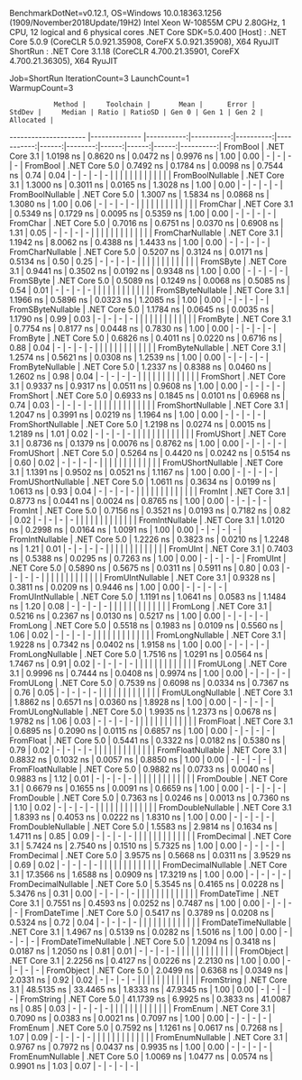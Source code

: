 
BenchmarkDotNet=v0.12.1, OS=Windows 10.0.18363.1256 (1909/November2018Update/19H2)
Intel Xeon W-10855M CPU 2.80GHz, 1 CPU, 12 logical and 6 physical cores
.NET Core SDK=5.0.400
  [Host]   : .NET Core 5.0.9 (CoreCLR 5.0.921.35908, CoreFX 5.0.921.35908), X64 RyuJIT
  ShortRun : .NET Core 3.1.18 (CoreCLR 4.700.21.35901, CoreFX 4.700.21.36305), X64 RyuJIT

Job=ShortRun  IterationCount=3  LaunchCount=1  
WarmupCount=3  

               Method |     Toolchain |       Mean |      Error |    StdDev |     Median | Ratio | RatioSD | Gen 0 | Gen 1 | Gen 2 | Allocated |
--------------------- |-------------- |-----------:|-----------:|----------:|-----------:|------:|--------:|------:|------:|------:|----------:|
             FromBool | .NET Core 3.1 |  1.0198 ns |  0.8620 ns | 0.0472 ns |  0.9976 ns |  1.00 |    0.00 |     - |     - |     - |         - |
             FromBool | .NET Core 5.0 |  0.7492 ns |  0.1784 ns | 0.0098 ns |  0.7544 ns |  0.74 |    0.04 |     - |     - |     - |         - |
                      |               |            |            |           |            |       |         |       |       |       |           |
     FromBoolNullable | .NET Core 3.1 |  1.3000 ns |  0.3011 ns | 0.0165 ns |  1.3028 ns |  1.00 |    0.00 |     - |     - |     - |         - |
     FromBoolNullable | .NET Core 5.0 |  1.3007 ns |  1.5834 ns | 0.0868 ns |  1.3080 ns |  1.00 |    0.06 |     - |     - |     - |         - |
                      |               |            |            |           |            |       |         |       |       |       |           |
             FromChar | .NET Core 3.1 |  0.5349 ns |  0.1729 ns | 0.0095 ns |  0.5359 ns |  1.00 |    0.00 |     - |     - |     - |         - |
             FromChar | .NET Core 5.0 |  0.7016 ns |  0.6751 ns | 0.0370 ns |  0.6908 ns |  1.31 |    0.05 |     - |     - |     - |         - |
                      |               |            |            |           |            |       |         |       |       |       |           |
     FromCharNullable | .NET Core 3.1 |  1.1942 ns |  8.0062 ns | 0.4388 ns |  1.4433 ns |  1.00 |    0.00 |     - |     - |     - |         - |
     FromCharNullable | .NET Core 5.0 |  0.5207 ns |  0.3124 ns | 0.0171 ns |  0.5134 ns |  0.50 |    0.25 |     - |     - |     - |         - |
                      |               |            |            |           |            |       |         |       |       |       |           |
            FromSByte | .NET Core 3.1 |  0.9441 ns |  0.3502 ns | 0.0192 ns |  0.9348 ns |  1.00 |    0.00 |     - |     - |     - |         - |
            FromSByte | .NET Core 5.0 |  0.5089 ns |  0.1249 ns | 0.0068 ns |  0.5085 ns |  0.54 |    0.01 |     - |     - |     - |         - |
                      |               |            |            |           |            |       |         |       |       |       |           |
    FromSByteNullable | .NET Core 3.1 |  1.1966 ns |  0.5896 ns | 0.0323 ns |  1.2085 ns |  1.00 |    0.00 |     - |     - |     - |         - |
    FromSByteNullable | .NET Core 5.0 |  1.1784 ns |  0.0645 ns | 0.0035 ns |  1.1790 ns |  0.99 |    0.03 |     - |     - |     - |         - |
                      |               |            |            |           |            |       |         |       |       |       |           |
             FromByte | .NET Core 3.1 |  0.7754 ns |  0.8177 ns | 0.0448 ns |  0.7830 ns |  1.00 |    0.00 |     - |     - |     - |         - |
             FromByte | .NET Core 5.0 |  0.6826 ns |  0.4011 ns | 0.0220 ns |  0.6716 ns |  0.88 |    0.04 |     - |     - |     - |         - |
                      |               |            |            |           |            |       |         |       |       |       |           |
     FromByteNullable | .NET Core 3.1 |  1.2574 ns |  0.5621 ns | 0.0308 ns |  1.2539 ns |  1.00 |    0.00 |     - |     - |     - |         - |
     FromByteNullable | .NET Core 5.0 |  1.2337 ns |  0.8388 ns | 0.0460 ns |  1.2602 ns |  0.98 |    0.04 |     - |     - |     - |         - |
                      |               |            |            |           |            |       |         |       |       |       |           |
            FromShort | .NET Core 3.1 |  0.9337 ns |  0.9317 ns | 0.0511 ns |  0.9608 ns |  1.00 |    0.00 |     - |     - |     - |         - |
            FromShort | .NET Core 5.0 |  0.6933 ns |  0.1845 ns | 0.0101 ns |  0.6968 ns |  0.74 |    0.03 |     - |     - |     - |         - |
                      |               |            |            |           |            |       |         |       |       |       |           |
    FromShortNullable | .NET Core 3.1 |  1.2047 ns |  0.3991 ns | 0.0219 ns |  1.1964 ns |  1.00 |    0.00 |     - |     - |     - |         - |
    FromShortNullable | .NET Core 5.0 |  1.2198 ns |  0.0274 ns | 0.0015 ns |  1.2189 ns |  1.01 |    0.02 |     - |     - |     - |         - |
                      |               |            |            |           |            |       |         |       |       |       |           |
           FromUShort | .NET Core 3.1 |  0.8736 ns |  0.1379 ns | 0.0076 ns |  0.8762 ns |  1.00 |    0.00 |     - |     - |     - |         - |
           FromUShort | .NET Core 5.0 |  0.5264 ns |  0.4420 ns | 0.0242 ns |  0.5154 ns |  0.60 |    0.02 |     - |     - |     - |         - |
                      |               |            |            |           |            |       |         |       |       |       |           |
   FromUShortNullable | .NET Core 3.1 |  1.1391 ns |  0.9502 ns | 0.0521 ns |  1.1167 ns |  1.00 |    0.00 |     - |     - |     - |         - |
   FromUShortNullable | .NET Core 5.0 |  1.0611 ns |  0.3634 ns | 0.0199 ns |  1.0613 ns |  0.93 |    0.04 |     - |     - |     - |         - |
                      |               |            |            |           |            |       |         |       |       |       |           |
              FromInt | .NET Core 3.1 |  0.8773 ns |  0.0441 ns | 0.0024 ns |  0.8765 ns |  1.00 |    0.00 |     - |     - |     - |         - |
              FromInt | .NET Core 5.0 |  0.7156 ns |  0.3521 ns | 0.0193 ns |  0.7182 ns |  0.82 |    0.02 |     - |     - |     - |         - |
                      |               |            |            |           |            |       |         |       |       |       |           |
      FromIntNullable | .NET Core 3.1 |  1.0120 ns |  0.2998 ns | 0.0164 ns |  1.0091 ns |  1.00 |    0.00 |     - |     - |     - |         - |
      FromIntNullable | .NET Core 5.0 |  1.2226 ns |  0.3823 ns | 0.0210 ns |  1.2248 ns |  1.21 |    0.01 |     - |     - |     - |         - |
                      |               |            |            |           |            |       |         |       |       |       |           |
             FromUInt | .NET Core 3.1 |  0.7403 ns |  0.5388 ns | 0.0295 ns |  0.7263 ns |  1.00 |    0.00 |     - |     - |     - |         - |
             FromUInt | .NET Core 5.0 |  0.5890 ns |  0.5675 ns | 0.0311 ns |  0.5911 ns |  0.80 |    0.03 |     - |     - |     - |         - |
                      |               |            |            |           |            |       |         |       |       |       |           |
     FromUIntNullable | .NET Core 3.1 |  0.9328 ns |  0.3811 ns | 0.0209 ns |  0.9446 ns |  1.00 |    0.00 |     - |     - |     - |         - |
     FromUIntNullable | .NET Core 5.0 |  1.1191 ns |  1.0641 ns | 0.0583 ns |  1.1484 ns |  1.20 |    0.08 |     - |     - |     - |         - |
                      |               |            |            |           |            |       |         |       |       |       |           |
             FromLong | .NET Core 3.1 |  0.5216 ns |  0.2367 ns | 0.0130 ns |  0.5217 ns |  1.00 |    0.00 |     - |     - |     - |         - |
             FromLong | .NET Core 5.0 |  0.5518 ns |  0.1983 ns | 0.0109 ns |  0.5560 ns |  1.06 |    0.02 |     - |     - |     - |         - |
                      |               |            |            |           |            |       |         |       |       |       |           |
     FromLongNullable | .NET Core 3.1 |  1.9228 ns |  0.7342 ns | 0.0402 ns |  1.9158 ns |  1.00 |    0.00 |     - |     - |     - |         - |
     FromLongNullable | .NET Core 5.0 |  1.7516 ns |  1.0291 ns | 0.0564 ns |  1.7467 ns |  0.91 |    0.02 |     - |     - |     - |         - |
                      |               |            |            |           |            |       |         |       |       |       |           |
            FromULong | .NET Core 3.1 |  0.9996 ns |  0.7444 ns | 0.0408 ns |  0.9974 ns |  1.00 |    0.00 |     - |     - |     - |         - |
            FromULong | .NET Core 5.0 |  0.7539 ns |  0.6098 ns | 0.0334 ns |  0.7367 ns |  0.76 |    0.05 |     - |     - |     - |         - |
                      |               |            |            |           |            |       |         |       |       |       |           |
    FromULongNullable | .NET Core 3.1 |  1.8862 ns |  0.6571 ns | 0.0360 ns |  1.8928 ns |  1.00 |    0.00 |     - |     - |     - |         - |
    FromULongNullable | .NET Core 5.0 |  1.9935 ns |  1.2373 ns | 0.0678 ns |  1.9782 ns |  1.06 |    0.03 |     - |     - |     - |         - |
                      |               |            |            |           |            |       |         |       |       |       |           |
            FromFloat | .NET Core 3.1 |  0.6895 ns |  0.2090 ns | 0.0115 ns |  0.6857 ns |  1.00 |    0.00 |     - |     - |     - |         - |
            FromFloat | .NET Core 5.0 |  0.5441 ns |  0.3322 ns | 0.0182 ns |  0.5380 ns |  0.79 |    0.02 |     - |     - |     - |         - |
                      |               |            |            |           |            |       |         |       |       |       |           |
    FromFloatNullable | .NET Core 3.1 |  0.8832 ns |  0.1032 ns | 0.0057 ns |  0.8850 ns |  1.00 |    0.00 |     - |     - |     - |         - |
    FromFloatNullable | .NET Core 5.0 |  0.9882 ns |  0.0733 ns | 0.0040 ns |  0.9883 ns |  1.12 |    0.01 |     - |     - |     - |         - |
                      |               |            |            |           |            |       |         |       |       |       |           |
           FromDouble | .NET Core 3.1 |  0.6679 ns |  0.1655 ns | 0.0091 ns |  0.6659 ns |  1.00 |    0.00 |     - |     - |     - |         - |
           FromDouble | .NET Core 5.0 |  0.7363 ns |  0.0246 ns | 0.0013 ns |  0.7360 ns |  1.10 |    0.02 |     - |     - |     - |         - |
                      |               |            |            |           |            |       |         |       |       |       |           |
   FromDoubleNullable | .NET Core 3.1 |  1.8393 ns |  0.4053 ns | 0.0222 ns |  1.8310 ns |  1.00 |    0.00 |     - |     - |     - |         - |
   FromDoubleNullable | .NET Core 5.0 |  1.5583 ns |  2.9814 ns | 0.1634 ns |  1.4711 ns |  0.85 |    0.09 |     - |     - |     - |         - |
                      |               |            |            |           |            |       |         |       |       |       |           |
          FromDecimal | .NET Core 3.1 |  5.7424 ns |  2.7540 ns | 0.1510 ns |  5.7325 ns |  1.00 |    0.00 |     - |     - |     - |         - |
          FromDecimal | .NET Core 5.0 |  3.9575 ns |  0.5668 ns | 0.0311 ns |  3.9529 ns |  0.69 |    0.02 |     - |     - |     - |         - |
                      |               |            |            |           |            |       |         |       |       |       |           |
  FromDecimalNullable | .NET Core 3.1 | 17.3566 ns |  1.6588 ns | 0.0909 ns | 17.3219 ns |  1.00 |    0.00 |     - |     - |     - |         - |
  FromDecimalNullable | .NET Core 5.0 |  5.3545 ns |  0.4165 ns | 0.0228 ns |  5.3476 ns |  0.31 |    0.00 |     - |     - |     - |         - |
                      |               |            |            |           |            |       |         |       |       |       |           |
         FromDateTime | .NET Core 3.1 |  0.7551 ns |  0.4593 ns | 0.0252 ns |  0.7487 ns |  1.00 |    0.00 |     - |     - |     - |         - |
         FromDateTime | .NET Core 5.0 |  0.5417 ns |  0.3789 ns | 0.0208 ns |  0.5324 ns |  0.72 |    0.04 |     - |     - |     - |         - |
                      |               |            |            |           |            |       |         |       |       |       |           |
 FromDateTimeNullable | .NET Core 3.1 |  1.4967 ns |  0.5139 ns | 0.0282 ns |  1.5016 ns |  1.00 |    0.00 |     - |     - |     - |         - |
 FromDateTimeNullable | .NET Core 5.0 |  1.2094 ns |  0.3418 ns | 0.0187 ns |  1.2050 ns |  0.81 |    0.01 |     - |     - |     - |         - |
                      |               |            |            |           |            |       |         |       |       |       |           |
           FromObject | .NET Core 3.1 |  2.2256 ns |  0.4127 ns | 0.0226 ns |  2.2130 ns |  1.00 |    0.00 |     - |     - |     - |         - |
           FromObject | .NET Core 5.0 |  2.0499 ns |  0.6368 ns | 0.0349 ns |  2.0331 ns |  0.92 |    0.02 |     - |     - |     - |         - |
                      |               |            |            |           |            |       |         |       |       |       |           |
           FromString | .NET Core 3.1 | 48.5135 ns | 33.4465 ns | 1.8333 ns | 47.9345 ns |  1.00 |    0.00 |     - |     - |     - |         - |
           FromString | .NET Core 5.0 | 41.1739 ns |  6.9925 ns | 0.3833 ns | 41.0087 ns |  0.85 |    0.03 |     - |     - |     - |         - |
                      |               |            |            |           |            |       |         |       |       |       |           |
             FromEnum | .NET Core 3.1 |  0.7090 ns |  0.0383 ns | 0.0021 ns |  0.7097 ns |  1.00 |    0.00 |     - |     - |     - |         - |
             FromEnum | .NET Core 5.0 |  0.7592 ns |  1.1261 ns | 0.0617 ns |  0.7268 ns |  1.07 |    0.09 |     - |     - |     - |         - |
                      |               |            |            |           |            |       |         |       |       |       |           |
     FromEnumNullable | .NET Core 3.1 |  0.9767 ns |  0.7972 ns | 0.0437 ns |  0.9935 ns |  1.00 |    0.00 |     - |     - |     - |         - |
     FromEnumNullable | .NET Core 5.0 |  1.0069 ns |  1.0477 ns | 0.0574 ns |  0.9901 ns |  1.03 |    0.07 |     - |     - |     - |         - |
